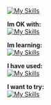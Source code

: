 [![My Skills](https://skillicons.dev/icons?i=godot,py)](https://github.com/kristerium)

**Im OK with:** <br>
[![My Skills](https://skillicons.dev/icons?i=js,mongodb,react,svelte,linux)](https://github.com/kristerium)

**Im learning:** <br>
[![My Skills](https://skillicons.dev/icons?i=cs,firebase,java,go)](https://github.com/kristerium)

**I have used:** <br>
[![My Skills](https://skillicons.dev/icons?i=rust)](https://github.com/kristerium)

**I want to try:** <br>
[![My Skills](https://skillicons.dev/icons?i=lua)](https://github.com/kristerium)
